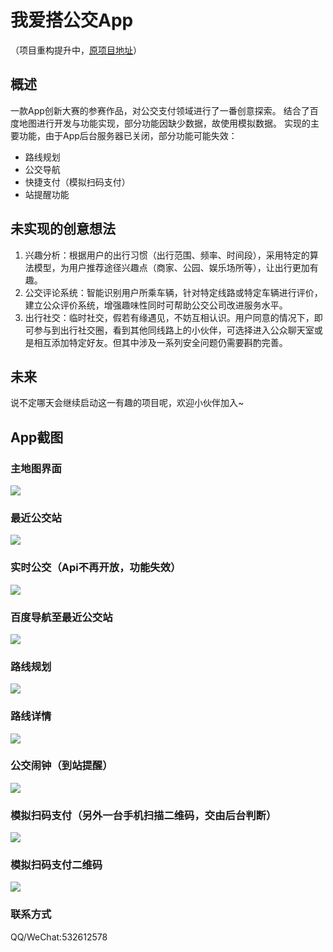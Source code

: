 # 我爱搭公交App
（项目重构提升中，[原项目地址](https://github.com/Goo-Yao/TakeBus)）

## 概述
一款App创新大赛的参赛作品，对公交支付领域进行了一番创意探索。
结合了百度地图进行开发与功能实现，部分功能因缺少数据，故使用模拟数据。
实现的主要功能，由于App后台服务器已关闭，部分功能可能失效：
- 路线规划
- 公交导航
- 快捷支付（模拟扫码支付）
- 站提醒功能

## 未实现的创意想法
1. 兴趣分析：根据用户的出行习惯（出行范围、频率、时间段），采用特定的算法模型，为用户推荐途径兴趣点（商家、公园、娱乐场所等），让出行更加有趣。
2. 公交评论系统：智能识别用户所乘车辆，针对特定线路或特定车辆进行评价，建立公众评价系统，增强趣味性同时可帮助公交公司改进服务水平。
3. 出行社交：临时社交，假若有缘遇见，不妨互相认识。用户同意的情况下，即可参与到出行社交圈，看到其他同线路上的小伙伴，可选择进入公众聊天室或是相互添加特定好友。但其中涉及一系列安全问题仍需要斟酌完善。

## 未来
说不定哪天会继续启动这一有趣的项目呢，欢迎小伙伴加入~

## App截图
### 主地图界面
![](http://odzvmv4ab.bkt.clouddn.com/%E4%B8%BB%E5%9C%B0%E5%9B%BE%E7%95%8C%E9%9D%A2.jpg)

### 最近公交站
![](http://odzvmv4ab.bkt.clouddn.com/%E6%9C%80%E8%BF%91%E5%85%AC%E4%BA%A4%E7%AB%99.jpg)

### 实时公交（Api不再开放，功能失效）
![](http://odzvmv4ab.bkt.clouddn.com/%E5%AE%9E%E6%97%B6%E5%85%AC%E4%BA%A4.png)

### 百度导航至最近公交站
![](http://odzvmv4ab.bkt.clouddn.com/%E7%99%BE%E5%BA%A6%E5%AF%BC%E8%88%AA%E8%87%B3%E6%9C%80%E8%BF%91%E5%85%AC%E4%BA%A4%E7%AB%99.png)

### 路线规划
![](http://odzvmv4ab.bkt.clouddn.com/%E8%B7%AF%E7%BA%BF%E8%A7%84%E5%88%92.jpg)

### 路线详情
![](http://odzvmv4ab.bkt.clouddn.com/%E8%B7%AF%E7%BA%BF%E8%AF%A6%E6%83%85.png)

### 公交闹钟（到站提醒）
![](http://odzvmv4ab.bkt.clouddn.com/%E5%85%AC%E4%BA%A4%E9%97%B9%E9%92%9F.jpg)

### 模拟扫码支付（另外一台手机扫描二维码，交由后台判断）
![](http://odzvmv4ab.bkt.clouddn.com/%E6%94%AF%E4%BB%98%E5%AF%86%E7%A0%81%E8%BE%93%E5%85%A5.jpg)

### 模拟扫码支付二维码
![](http://odzvmv4ab.bkt.clouddn.com/%E6%A8%A1%E6%8B%9F%E6%94%AF%E4%BB%98%E4%BA%8C%E7%BB%B4%E7%A0%81.jpg)

### 联系方式
QQ/WeChat:532612578
